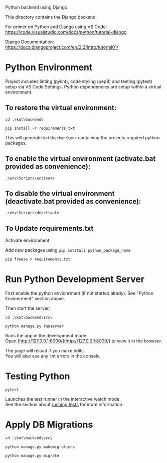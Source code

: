 
Python backend using Django.

This directory contains the Django backend.

For primer on Python and Django using VS Code: https://code.visualstudio.com/docs/python/tutorial-django

Django Documentation: https://docs.djangoproject.com/en/2.2/intro/tutorial01/

# Python Environment

Project includes linting (pylint), code styling (pep8) and testing (pytest) setup via VS Code Settings. Python dependencies are setup within a virtual environment.

## To restore the virtual environment:

 `cd .\kot\backend\`

 `pip install -r requirements.txt`

This will generate `kot\backend\env` containing the projects required python packages.

## To enable the virtual environment (activate.bat provided as convenience):

 `.\env\Scripts\activate`

## To disable the virtual environment (deactivate.bat provided as convenience):

 `.\env\Scripts\deactivate`

## To Update requirements.txt

 Activate environment

 Add new packages using `pip intstall python_package_name`

 `pip freeze > requirements.txt`

# Run Python Development Server

First enable the python envionrment (if not started alrady). See "Python Envionrment" section above.

Then start the server:

 `cd .\kot\backend\src\`

 `python manage.py runserver`

Runs the app in the development mode.<br />
Open [http://127.0.0.1:8000/](http://127.0.0.1:8000/) to view it in the browser.

The page will reload if you make edits.<br />
You will also see any lint errors in the console.

# Testing Python

`pytest`

Launches the test runner in the interactive watch mode.<br />
See the section about [running tests](https://facebook.github.io/create-react-app/docs/running-tests) for more information.

# Apply DB Migrations

 `cd .\kot\backend\src\`

 `python manage.py makemigrations`
 
 `python manage.py migrate`
